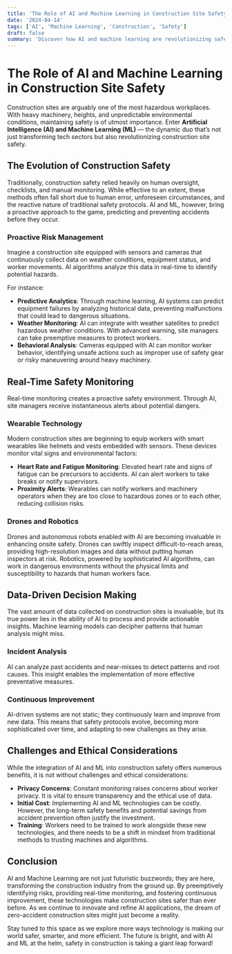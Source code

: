 ```yaml
---
title: 'The Role of AI and Machine Learning in Construction Site Safety'
date: '2024-04-14'
tags: ['AI', 'Machine Learning', 'Construction', 'Safety']
draft: false
summary: 'Discover how AI and machine learning are revolutionizing safety protocols on construction sites, ensuring a safer work environment through predictive analytics, real-time monitoring, and advanced robotics.'
---
```


# The Role of AI and Machine Learning in Construction Site Safety

Construction sites are arguably one of the most hazardous workplaces. With heavy machinery, heights, and unpredictable environmental conditions, maintaining safety is of utmost importance. Enter **Artificial Intelligence (AI) and Machine Learning (ML)** — the dynamic duo that’s not just transforming tech sectors but also revolutionizing construction site safety.

## The Evolution of Construction Safety

Traditionally, construction safety relied heavily on human oversight, checklists, and manual monitoring. While effective to an extent, these methods often fall short due to human error, unforeseen circumstances, and the reactive nature of traditional safety protocols. AI and ML, however, bring a proactive approach to the game, predicting and preventing accidents before they occur.

### Proactive Risk Management

Imagine a construction site equipped with sensors and cameras that continuously collect data on weather conditions, equipment status, and worker movements. AI algorithms analyze this data in real-time to identify potential hazards.

For instance:
- **Predictive Analytics**: Through machine learning, AI systems can predict equipment failures by analyzing historical data, preventing malfunctions that could lead to dangerous situations.
- **Weather Monitoring**: AI can integrate with weather satellites to predict hazardous weather conditions. With advanced warning, site managers can take preemptive measures to protect workers.
- **Behavioral Analysis**: Cameras equipped with AI can monitor worker behavior, identifying unsafe actions such as improper use of safety gear or risky maneuvering around heavy machinery.

## Real-Time Safety Monitoring

Real-time monitoring creates a proactive safety environment. Through AI, site managers receive instantaneous alerts about potential dangers.

### Wearable Technology

Modern construction sites are beginning to equip workers with smart wearables like helmets and vests embedded with sensors. These devices monitor vital signs and environmental factors:
- **Heart Rate and Fatigue Monitoring**: Elevated heart rate and signs of fatigue can be precursors to accidents. AI can alert workers to take breaks or notify supervisors.
- **Proximity Alerts**: Wearables can notify workers and machinery operators when they are too close to hazardous zones or to each other, reducing collision risks.

### Drones and Robotics

Drones and autonomous robots enabled with AI are becoming invaluable in enhancing onsite safety. Drones can swiftly inspect difficult-to-reach areas, providing high-resolution images and data without putting human inspectors at risk. Robotics, powered by sophisticated AI algorithms, can work in dangerous environments without the physical limits and susceptibility to hazards that human workers face.

## Data-Driven Decision Making

The vast amount of data collected on construction sites is invaluable, but its true power lies in the ability of AI to process and provide actionable insights. Machine learning models can decipher patterns that human analysis might miss.

### Incident Analysis

AI can analyze past accidents and near-misses to detect patterns and root causes. This insight enables the implementation of more effective preventative measures.

### Continuous Improvement

AI-driven systems are not static; they continuously learn and improve from new data. This means that safety protocols evolve, becoming more sophisticated over time, and adapting to new challenges as they arise.

## Challenges and Ethical Considerations

While the integration of AI and ML into construction safety offers numerous benefits, it is not without challenges and ethical considerations:
- **Privacy Concerns**: Constant monitoring raises concerns about worker privacy. It is vital to ensure transparency and the ethical use of data.
- **Initial Cost**: Implementing AI and ML technologies can be costly. However, the long-term safety benefits and potential savings from accident prevention often justify the investment.
- **Training**: Workers need to be trained to work alongside these new technologies, and there needs to be a shift in mindset from traditional methods to trusting machines and algorithms.

## Conclusion

AI and Machine Learning are not just futuristic buzzwords; they are here, transforming the construction industry from the ground up. By preemptively identifying risks, providing real-time monitoring, and fostering continuous improvement, these technologies make construction sites safer than ever before. As we continue to innovate and refine AI applications, the dream of zero-accident construction sites might just become a reality.

Stay tuned to this space as we explore more ways technology is making our world safer, smarter, and more efficient. The future is bright, and with AI and ML at the helm, safety in construction is taking a giant leap forward!